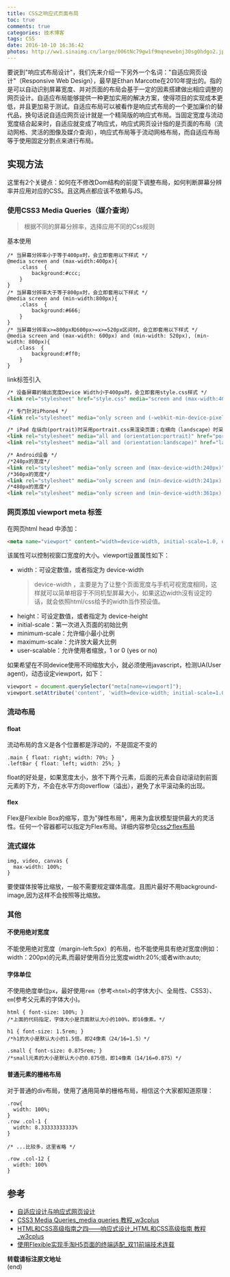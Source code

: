 ```yaml
---
title: CSS之响应式页面布局
toc: true
comments: true
categories: 技术博客
tags: CSS
date: 2016-10-10 16:36:42
photos: http://ww1.sinaimg.cn/large/006tNc79gw1f9mqnewebnj30sg0hdgo2.jpg
---
```

要说到"响应式布局设计"，我们先来介绍一下另外一个名词："自适应网页设计"（Responsive Web Design），最早是Ethan Marcotte在2010年提出的。指的是可以自动识别屏幕宽度、并对页面的布局会基于一定的因素搭建做出相应调整的网页设计。自适应布局能够提供一种更加实用的解决方案，使得项目的实现成本更低，并且更加易于测试。自适应布局可以被看作是响应式布局的一个更加廉价的替代品，换句话说自适应网页设计就是一个精简版的响应式布局。当固定宽度与流动宽度结合起来时，自适应就变成了响应式，响应式网页设计指的是页面的布局（流动网格、灵活的图像及媒介查询），响应式布局等于流动网格布局，而自适应布局等于使用固定分割点来进行布局。
<!--more-->

## 实现方法
这里有2个关键点：如何在不修改Dom结构的前提下调整布局，如何判断屏幕分辨率并应用对应的CSS。且这两点都应该不依赖与JS。

### 使用CSS3 Media Queries（媒介查询）
>根据不同的屏幕分辨率，选择应用不同的Css规则

基本使用
```css3
/* 当屏幕分辨率小于等于400px时，会立即套用以下样式 */
@media screen and (max-width:400px){ 
    .class  {
        background:#ccc; 
    }
}
/* 当屏幕分辨率大于等于800px时，会立即套用以下样式 */
@media screen and (min-width:800px){
    .class  {
        background:#666;
    }
}
/* 当屏幕分辨率x>=800px和600px>=x>=520px区间时，会立即套用以下样式 */
@media screen and (max-width: 600px) and (min-width: 520px), (min-width: 800px){
   .class  {
        background:#ff0;
    }
}
```

link标签引入
```html
/* 设备屏幕的输出宽度Device Width小于400px时，会立即套用style.css样式 */
<link rel="stylesheet" href="style.css" media="screen and (max-width:400px)" type="text/css">

/* 专门针对iPhone4 */
<link rel="stylesheet" media="only screen and (-webkit-min-device-pixel-ratio: 2)" type="text/css" href="iphone4.css" />

/* iPad 在纵向(portrait)时采用portrait.css来渲染页面；在横向（landscape）时采用landscape.css来渲染页面。 */
<link rel="stylesheet" media="all and (orientation:portrait)" href="portrait.css" type="text/css" /> 
<link rel="stylesheet" media="all and (orientation:landscape)" href="landscape.css"  type="text/css" />

/* Android设备 */
/*240px的宽度*/
<link rel="stylesheet" media="only screen and (max-device-width:240px)" href="android240.css" type="text/css" />
/*360px的宽度*/
<link rel="stylesheet" media="only screen and (min-device-width:241px) and (max-device-width:360px)" href="android360.css" type="text/css" />
/*480px的宽度*/
<link rel="stylesheet" media="only screen and (min-device-width:361px) and (max-device-width:480px)" href="android480.css" type="text/css" />
```

### 网页添加 viewport meta 标签

在网页html head 中添加：
```html
<meta name="viewport" content="width=device-width, initial-scale=1.0, user-scalable=no">
```

该属性可以控制视窗口宽度的大小。viewport设置属性如下：

* width：可设定数值，或者指定为 device-width 
    >device-width ，主要是为了让整个页面宽度与手机可视宽度相同，这样就可以简单相容于不同机型屏幕大小，如果这边width沒有设定的话，就会依照html/css给予的width当作预设值。
* height：可设定数值，或者指定为 device-height 
* initial-scale：第一次进入页面的初始比例 
* minimum-scale：允许缩小最小比例 
* maximum-scale：允许放大最大比例 
* user-scalable：允许使用者缩放，1 or 0 (yes or no)

如果希望在不同device使用不同缩放大小，就必须使用javascript，检测UA(User agent)，动态设定viewport，如下：
```js
viewport = document.querySelector("meta[name=viewport]");
viewport.setAttribute('content', 'width=device-width; initial-scale=1.0; maximum-scale=1.0; user-scalable=0;');
```


### 流动布局

#### float
流动布局的含义是各个位置都是浮动的，不是固定不变的
```css3
.main { float: right; width: 70%; } 
.leftBar { float: left; width: 25%; } 
```
float的好处是，如果宽度太小，放不下两个元素，后面的元素会自动滚动到前面元素的下方，不会在水平方向overflow（溢出），避免了水平滚动条的出现。

#### flex

Flex是Flexible Box的缩写，意为"弹性布局"，用来为盒状模型提供最大的灵活性。任何一个容器都可以指定为Flex布局。详细内容参见[css之flex布局](http://lion1ou.win/2016/10/15/)

### 流式媒体

```css3
img, video, canvas {
  max-width: 100%;
}
```
要使媒体按等比缩放，一般不需要规定媒体高度。且图片最好不用background-image,因为这样不会按照等比缩放。

### 其他

#### 不使用绝对宽度

不能使用绝对宽度（margin-left:5px）的布局，也不能使用具有绝对宽度(例如：width：200px)的元素,而最好使用百分比宽度width:20%;或者with:auto;

#### 字体单位

不使用绝度单位`px`，最好使用`rem`（参考`<html>`的字体大小、全局性、CSS3）、`em`(参考父元素的字体大小)。
```css3
html { font-size: 100%; } 
/*上面的代码指定，字体大小是页面默认大小的100%，即16像素。*/

h1 { font-size: 1.5rem; }  
/*h1的大小是默认大小的1.5倍，即24像素（24/16=1.5）*/

.small { font-size: 0.875rem; } 
/*small元素的大小是默认大小的0.875倍，即14像素（14/16=0.875）*/
```

#### 普通元素的栅格布局

对于普通的div布局，使用了通用简单的栅格布局，相信这个大家都知道原理：
```css3
.row{
  width: 100%;
}
.row .col-1 {
  width: 8.33333333333%
}

/* ...比较多，这里省略 */

.row .col-12 {
  width: 100%
}
```

## 参考

* [自适应设计与响应式网页设计](http://www.alloyteam.com/2015/04/zi-shi-ying-she-ji-yu-xiang-ying-shi-wang-ye-she-ji-qian-tan/)
* [CSS3 Media Queries_media queries 教程_w3cplus](http://www.w3cplus.com/content/css3-media-queries)
* [HTML和CSS高级指南之四——响应式设计_HTML和CSS高级指南 教程_w3cplus](http://www.w3cplus.com/css/advanced-html-css-lesson4-responsive-web-design.html)
* [使用Flexible实现手淘H5页面的终端适配_双11前端技术连载](http://www.w3cplus.com/mobile/lib-flexible-for-html5-layout.html)

**转载请标注原文地址**                           
(end)
